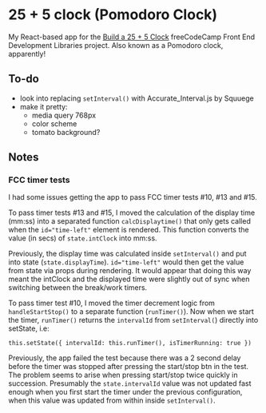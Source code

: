 # 25 + 5 clock (Pomodoro Clock)

My React-based app for the [Build a 25 + 5 Clock](https://www.freecodecamp.org/learn/front-end-libraries/front-end-libraries-projects/build-a-25--5-clock) freeCodeCamp Front End Development Libraries project. Also known as a Pomodoro clock, apparently!

## To-do

- look into replacing `setInterval()` with Accurate_Interval.js by Squuege
- make it pretty:
  - media query 768px
  - color scheme
  - tomato background?

## Notes

### FCC timer tests

I had some issues getting the app to pass FCC timer tests #10, #13 and #15.

To pass timer tests #13 and #15, I moved the calculation of the display time (mm:ss) into a separated function `calcDisplaytime()` that only gets called when the `id="time-left"` element is rendered. This function converts the value (in secs) of `state.intClock` into mm:ss.

Previously, the display time was calculated inside `setInterval()` and put into state (`state.displayTime`). `id="time-left"` would then get the value from state via props during rendering. It would appear that doing this way meant the intClock and the displayed time were slightly out of sync when switching between the break/work timers.

To pass timer test #10, I moved the timer decrement logic from `handleStartStop()` to a separate function (`runTimer()`). Now when we start the timer, `runTimer()` returns the `intervalId` from `setInterval(`) directly into setState, i.e:

`this.setState({ intervalId: this.runTimer(), isTimerRunning: true })`

Previously, the app failed the test because there was a 2 second delay before the timer was stopped after pressing the start/stop btn in the test. The problem seems to arise when pressing start/stop twice quickly in succession. Presumably the `state.intervalId` value was not updated fast enough when you first start the timer under the previous configuration, when this value was updated from within inside `setInterval()`.

